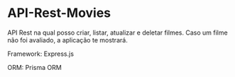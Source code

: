 # API-Rest-Movies
API Rest na qual posso criar, listar, atualizar e deletar filmes. Caso um filme não foi avaliado, a aplicação te mostrará.

Framework: Express.js

ORM: Prisma ORM
